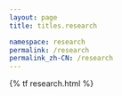 ```yaml
---
layout: page
title: titles.research

namespace: research
permalink: /research
permalink_zh-CN: /research
---
```


{% tf research.html %}